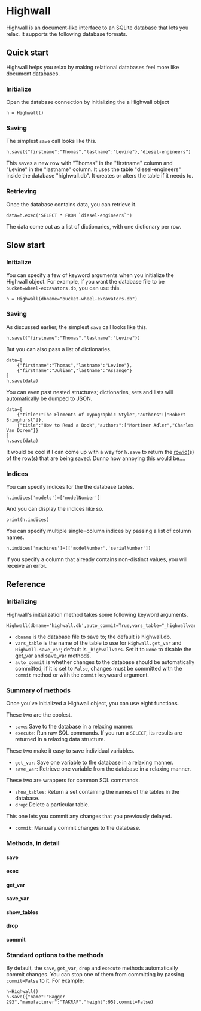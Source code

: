 Highwall
==============

Highwall is an document-like interface to an SQLite database that lets you relax.
It supports the following database formats.

Quick start
----------
Highwall helps you relax by making relational databases
feel more like document databases.

### Initialize

Open the database connection by initializing the a Highwall object

    h = Highwall()

### Saving
The simplest `save` call looks like this.

    h.save({"firstname":"Thomas","lastname":"Levine"},"diesel-engineers")

This saves a new row with "Thomas" in the "firstname" column and
"Levine" in the "lastname" column. It uses the table "diesel-engineers"
inside the database "highwall.db". It creates or alters the table
if it needs to.

### Retrieving
Once the database contains data, you can retrieve it.

    data=h.exec('SELECT * FROM `diesel-engineers`')

The data come out as a list of dictionaries, with one dictionary per row.

Slow start
-------
### Initialize

You can specify a few of keyword arguments when you initialize the Highwall object.
For example, if you want the database file to be `bucket=wheel-excavators.db`,
you can use this.

    h = Highwall(dbname="bucket-wheel-excavators.db")

### Saving
As discussed earlier, the simplest `save` call looks like this.

    h.save({"firstname":"Thomas","lastname":"Levine"})

But you can also pass a list of dictionaries.

    data=[
        {"firstname":"Thomas","lastname":"Levine"},
        {"firstname":"Julian","lastname":"Assange"}
    ]
    h.save(data)

You can even past nested structures; dictionaries,
sets and lists will automatically be dumped to JSON.

    data=[
        {"title":"The Elements of Typographic Style","authors":["Robert Bringhurst"]},
        {"title":"How to Read a Book","authors":["Mortimer Adler","Charles Van Doren"]}
    ]
    h.save(data)

It would be cool if I can come up with a way for `h.save` to return
the [rowid](http://www.sqlite.org/lang_createtable.html#rowid)(s) of the
row(s) that are being saved. Dunno how annoying this would be....

### Indices
You can specify indices for the the database tables.

    h.indices['models']=['modelNumber']

And you can display the indices like so.

    print(h.indices)

You can specify multiple single=column indices by passing a list of column names.

    h.indices['machines']=[['modelNumber','serialNumber']]

If you specify a column that already contains non-distinct values, you will receive an error.

Reference
-----------------
### Initializing
Highwall's initialization method takes some following keyword arguments.

    Highwall(dbname='highwall.db',auto_commit=True,vars_table="_highwallvars")

* `dbname` is the database file to save to; the default is highwall.db.
* `vars_table` is the name of the table to use for `Highwall.get_var`
and `Highwall.save_var`; default is `_highwallvars`. Set it to `None`
to disable the get_var and save_var methods.
* `auto_commit` is whether changes to the database should be automatically committed;
if it is set to `False`, changes must be committed with the `commit` method
or with the `commit` keywoard argument.

### Summary of methods
Once you've initialized a Highwall object, you can use eight functions.

These two are the coolest.

* `save`: Save to the database in a relaxing manner.
* `execute`: Run raw SQL commands. If you run a `SELECT`,
its results are returned in a relaxing data structure.

These two make it easy to save individual variables.

* `get_var`: Save one variable to the database in a relaxing manner.
* `save_var`: Retrieve one variable from the database in a relaxing manner.

These two are wrappers for common SQL commands.

* `show_tables`: Return a set containing the names of the tables in the database.
* `drop`: Delete a particular table.

This one lets you commit any changes that you previously delayed.

* `commit`: Manually commit changes to the database.

### Methods, in detail
#### save
#### exec
#### get_var
#### save_var
#### show_tables
#### drop
#### commit

### Standard options to the methods
By default, the `save`, `get_var`, `drop` and `execute`
methods automatically commit changes.
You can stop one of them from committing by passing
`commit=False` to it. For example:

    h=Highwall()
    h.save({"name":"Bagger 293","manufacturer":"TAKRAF","height":95},commit=False)
